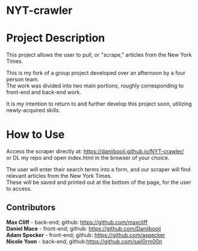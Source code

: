 # NYT-crawler

# Project Description
This project allows the user to pull, or "scrape," articles from the New York Times.<br>

This is my fork of a group project developed over an afternoon by a four person team.<br>
The work was divided into two main portions, roughly corresponding to front-end and back-end work.<br>

It is my intention to return to and further develop this project soon, utilizing newly-acquired skills.<br>

# How to Use
Access the scraper directly at: https://daniibooii.github.io/NYT-crawler/<br>
or DL my repo and open index.html in the browser of your choice.<br>

The user will enter their search terms into a form, and our scraper will find relevant articles from the New York Times.<br>
These will be saved and printed out at the bottom of the page, for the user to access.<br>

## Contributors
__Max Cliff__ - back-end; github: https://github.com/maxcliff <br>
__Daniel Mace__ - front-end; github: https://github.com/Daniibooii <br>
__Adam Specker__ - front-end; github: https://github.com/aspecker <br>
__Nicole Yoon__ - back-end; github:https://github.com/sail0rm00n <br>

